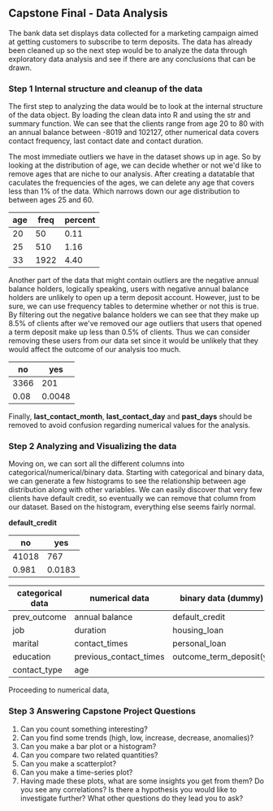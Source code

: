 ## Capstone Final - Data Analysis

The bank data set displays data collected for a marketing campaign aimed at getting customers to subscribe to term deposits. The data
has already been cleaned up so the next step would be to analyze the data through exploratory data analysis and see if there are any
conclusions that can be drawn.




### Step 1  Internal structure and cleanup of the data
The first step to analyzing the data would be to look at the internal structure of the data object. By loading the clean data into R and 
using the str and summary function. We can see that the clients range from age 20 to 80 with an annual balance between -8019 and 102127,
other numerical data covers contact frequency, last contact date and contact duration.

The most immediate outliers we have in the dataset shows up in age. So by looking at the distribution of age, we can decide whether or not we'd like to remove ages that are niche to our analysis. After creating a datatable that caculates the frequencies of the ages, we can delete any age that covers less than 1% of the data. Which narrows down our age distribution to between ages 25 and 60.

| age | freq | percent |
|-----|------|---------|
| 20  | 50   | 0.11    |
| 25  | 510  | 1.16    |
| 33  | 1922 | 4.40    |

Another part of the data that might contain outliers are the negative annual balance holders, logically speaking, users with negative annual balance holders are unlikely to open up a term deposit account. However, just to be sure, we can use frequency tables to determine whether or not this is true. By filtering out the negative balance holders we can see that they make up 8.5% of clients after we've removed our age outliers that users that opened a term deposit make up less than 0.5% of clients. Thus we can consider removing these users from our data set since it would be unlikely that they would affect the outcome of our analysis too much.

| no  | yes  | 
|-----|------|
|3366 | 201  |
|0.08 |0.0048|

Finally, <b>last_contact_month</b>, <b>last_contact_day</b> and <b>past_days</b> should be removed to avoid confusion regarding numerical values for the analysis.




### Step 2 Analyzing and Visualizing the data
Moving on, we can sort all the different columns into categorical/numerical/binary data. Starting with categorical and binary data, we can generate a few histograms to see the relationship between age distribution along with other variables. We can easily discover that very few clients have default credit, so eventually we can remove that column from our dataset. Based on the histogram, everything else seems fairly normal.

<b>default_credit</b>

| no  | yes  | 
|-----|------|
|41018| 767  |
|0.981|0.0183|

|categorical data          |numerical data         |binary data (dummy)
|--------------------------|-----------------------|-----------------------|
|prev_outcome              |annual balance         |default_credit         |
|job                       |duration               |housing_loan           |
|marital                   |contact_times          |personal_loan          |
|education                 |previous_contact_times |outcome_term_deposit(y)|
|contact_type              |age                    |


Proceeding to numerical data, 












### Step 3 Answering Capstone Project Questions 
1. Can you count something interesting?
2. Can you find some trends (high, low, increase, decrease, anomalies)?
3. Can you make a bar plot or a histogram?
4. Can you compare two related quantities?
5. Can you make a scatterplot?
6. Can you make a time-series plot?
7. Having made these plots, what are some insights you get from them? Do you see any correlations? Is there a hypothesis you would like to investigate further? What other questions do they lead you to ask?
